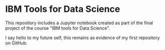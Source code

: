 # IBM Tools for Data Science
This repository includes a Jupyter notebook created as part of the final project of the course "IBM tools for Data Science".

I say hello to my future self, this remains as evidence of my first repository on GitHub.
